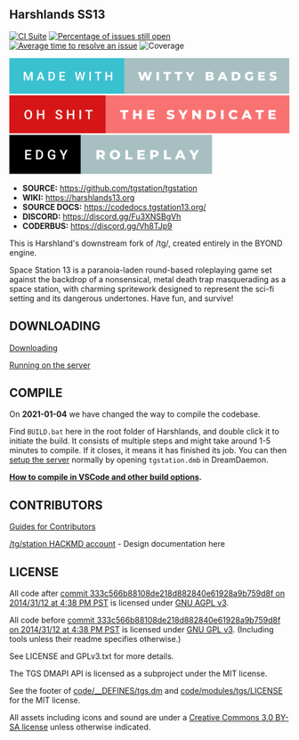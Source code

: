 ## Harshlands SS13

[![CI Suite](https://github.com/harshlands/harshlands/actions/workflows/ci_suite.yml/badge.svg)](https://github.com/harshlands/harshlands/actions/workflows/ci_suite.yml)
[![Percentage of issues still open](http://isitmaintained.com/badge/open/harshlands/harshlands.svg)](https://isitmaintained.com/project/harshlands/harshlands "Percentage of issues still open")
[![Average time to resolve an issue](http://isitmaintained.com/badge/resolution/harshlands/harshlands.svg)](https://isitmaintained.com/project/harshlands/harshlands "Average time to resolve an issue")
![Coverage](https://img.shields.io/codecov/c/github/harshlands/harshlands)

![madewith](https://raw.githubusercontent.com/ArtemisStation/artemis/master/made-with-witty-badges.svg) ![ohshit](https://raw.githubusercontent.com/ArtemisStation/artemis/master/oh-shit-the-syndicate.svg) ![edgy](https://raw.githubusercontent.com/ArtemisStation/artemis/master/edgy-roleplay.svg)


* **SOURCE:** https://github.com/tgstation/tgstation
* **WIKI:** https://harshlands13.org
* **SOURCE DOCS:** https://codedocs.tgstation13.org/
* **DISCORD:** https://discord.gg/Fu3XNSBgVh
* **CODERBUS:** https://discord.gg/Vh8TJp9

This is Harshland's downstream fork of /tg/, created entirely in the BYOND engine.

Space Station 13 is a paranoia-laden round-based roleplaying game set against the backdrop of a nonsensical, metal death trap masquerading as a space station, with charming spritework designed to represent the sci-fi setting and its dangerous undertones. Have fun, and survive!

## DOWNLOADING
[Downloading](.github/guides/DOWNLOADING.md)

[Running on the server](.github/guides/RUNNING_A_SERVER.md)

## COMPILE

On **2021-01-04** we have changed the way to compile the codebase.

Find `BUILD.bat` here in the root folder of Harshlands, and double click it to initiate the build. It consists of multiple steps and might take around 1-5 minutes to compile. If it closes, it means it has finished its job. You can then [setup the server](.github/guides/RUNNING_A_SERVER.md) normally by opening `tgstation.dmb` in DreamDaemon.

**[How to compile in VSCode and other build options](tools/build/README.md).**

## CONTRIBUTORS
[Guides for Contributors](.github/CONTRIBUTING.md)

[/tg/station HACKMD account](https://hackmd.io/@tgstation) - Design documentation here

## LICENSE

All code after [commit 333c566b88108de218d882840e61928a9b759d8f on 2014/31/12 at 4:38 PM PST](https://github.com/tgstation/tgstation/commit/333c566b88108de218d882840e61928a9b759d8f) is licensed under [GNU AGPL v3](https://www.gnu.org/licenses/agpl-3.0.html).

All code before [commit 333c566b88108de218d882840e61928a9b759d8f on 2014/31/12 at 4:38 PM PST](https://github.com/tgstation/tgstation/commit/333c566b88108de218d882840e61928a9b759d8f) is licensed under [GNU GPL v3](https://www.gnu.org/licenses/gpl-3.0.html).
(Including tools unless their readme specifies otherwise.)

See LICENSE and GPLv3.txt for more details.

The TGS DMAPI API is licensed as a subproject under the MIT license.

See the footer of [code/__DEFINES/tgs.dm](./code/__DEFINES/tgs.dm) and [code/modules/tgs/LICENSE](./code/modules/tgs/LICENSE) for the MIT license.

All assets including icons and sound are under a [Creative Commons 3.0 BY-SA license](https://creativecommons.org/licenses/by-sa/3.0/) unless otherwise indicated.
